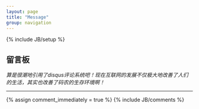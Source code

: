 ```yaml
---
layout: page
title: "Message"
group: navigation
---
```

{% include JB/setup %}

## 留言板

*算是很潮地引用了disqus评论系统吧！现在互联网的发展不仅极大地改善了人们的生活，其实也改善了码农的生存环境啊！*

---

{% assign comment_immediately = true %}
{% include JB/comments %}

